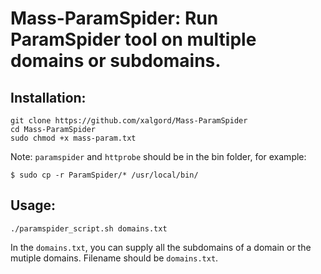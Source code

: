 # Mass-ParamSpider: Run ParamSpider tool on multiple domains or subdomains.

## Installation:
```
git clone https://github.com/xalgord/Mass-ParamSpider
cd Mass-ParamSpider
sudo chmod +x mass-param.txt
```

Note: `paramspider` and `httprobe` should be in the bin folder, for example:

```
$ sudo cp -r ParamSpider/* /usr/local/bin/
```

## Usage:
```
./paramspider_script.sh domains.txt
```
In the `domains.txt`, you can supply all the subdomains of a domain or the mutiple domains. Filename should be `domains.txt`.
